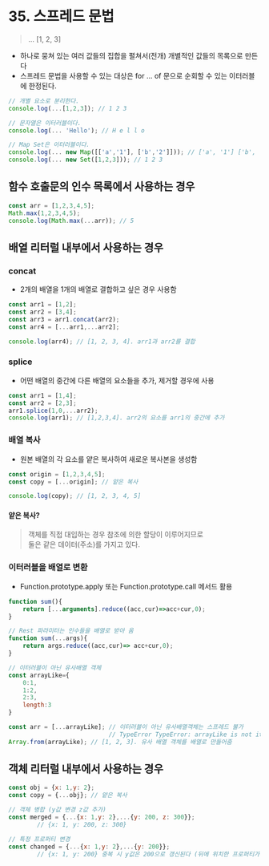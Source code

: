 # 35. 스프레드 문법
> ... [1, 2, 3]
- 하나로 뭉쳐 있는 여러 값들의 집합을 펼쳐서(전개) 개별적인 값들의 목록으로 만든다
- 스프레드 문법을 사용할 수 있는 대상은 for ... of 문으로 순회할 수 있는 이터러블에 한정된다.
```Javascript
// 개별 요소로 분리한다.
console.log(...[1,2,3]); // 1 2 3

// 문자열은 이터러블이다.
console.log(... 'Hello'); // H e l l o

// Map Set은 이터러블이다.
console.log(... new Map([['a','1'], ['b','2']])); // ['a', '1'] ['b', '2']
console.log(... new Set([1,2,3])); // 1 2 3
```
## 함수 호출문의 인수 목록에서 사용하는 경우
```Javascript
const arr = [1,2,3,4,5];
Math.max(1,2,3,4,5); 
console.log(Math.max(...arr)); // 5
```
## 배열 리터럴 내부에서 사용하는 경우

### concat
- 2개의 배열을 1개의 배열로 결합하고 싶은 경우 사용함
```Javascript
const arr1 = [1,2];
const arr2 = [3,4];
const arr3 = arr1.concat(arr2); 
const arr4 = [...arr1,...arr2]; 

console.log(arr4); // [1, 2, 3, 4]. arr1과 arr2를 결합
```
### splice
- 어떤 배열의 중간에 다른 배열의 요소들을 추가, 제거할 경우에 사용
```Javascript
const arr1 = [1,4];
const arr2 = [2,3];
arr1.splice(1,0,...arr2);
console.log(arr1); // [1,2,3,4]. arr2의 요소를 arr1의 중간에 추가
```
### 배열 복사
- 원본 배열의 각 요소를 얕은 복사하여 새로운 복사본을 생성함
```Javascript
const origin = [1,2,3,4,5];
const copy = [...origin]; // 얕은 복사

console.log(copy); // [1, 2, 3, 4, 5]
```
#### 얕은 복사? <br>
> 객체를 직접 대입하는 경우 참조에 의한 할당이 이루어지므로   
> 둘은 같은 데이터(주소)를 가지고 있다.
### 이터러블을 배열로 변환
- Function.prototype.apply 또는 Function.prototype.call 메서드 활용
```Javascript
function sum(){
	return [...arguments].reduce((acc,cur)=>acc+cur,0);
}

// Rest 파라미터는 인수들을 배열로 받아 옴
function sum(...args){
	return args.reduce((acc,cur)=> acc+cur,0);
}

// 이터러블이 아닌 유사배열 객체
const arrayLike={
	0:1,
    1:2,
    2:3,
    length:3
}

const arr = [...arrayLike]; // 이터러블이 아닌 유사배열객체는 스프레드 불가
                            // TypeError TypeError: arrayLike is not iterable
Array.from(arrayLike); // [1, 2, 3]. 유사 배열 객체를 배열로 만들어줌
```
## 객체 리터럴 내부에서 사용하는 경우
```Javascript
const obj = {x: 1,y: 2};
const copy = {...obj}; // 얕은 복사

// 객체 병합 (y값 변경 z값 추가)
const merged = {...{x: 1,y: 2},...{y: 200, z: 300}}; 
        // {x: 1, y: 200, z: 300}

// 특정 프로퍼티 변경
const changed = {...{x: 1,y: 2},...{y: 200}}; 
        // {x: 1, y: 200} 중복 시 y값은 200으로 갱신된다 (뒤에 위치한 프로퍼티가 우선권 가짐)
```